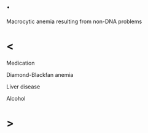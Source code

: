 # .

Macrocytic anemia resulting from non-DNA problems

# <

Medication

Diamond-Blackfan anemia

Liver disease

Alcohol

# >
